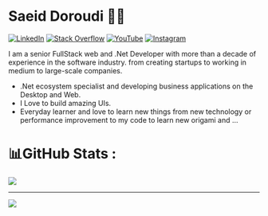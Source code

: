 # Saeid Doroudi 🧑‍💻

 [![LinkedIn](https://img.shields.io/badge/LinkedIn-%230077B5.svg?logo=linkedin&logoColor=white)](https://linkedin.com/in/doroudi.saeid) [![Stack Overflow](https://img.shields.io/badge/-Stackoverflow-FE7A16?logo=stack-overflow&logoColor=white)](https://stackoverflow.com/users/5292901) [![YouTube](https://img.shields.io/badge/YouTube-%23FF0000.svg?logo=YouTube&logoColor=white)](https://youtube.com/c/yummycode) [![Instagram](https://img.shields.io/badge/Instagram-%23E4405F.svg?logo=Instagram&logoColor=white)](https://instagram.com/doroudi)

I am a senior FullStack web and .Net Developer with more than a decade of experience in the software industry. from creating startups to working in medium to large-scale companies.
- .Net ecosystem specialist and developing business applications on the Desktop and Web.
- I Love to build amazing UIs.
- Everyday learner and love to learn new things from new technology or performance improvement to my code to learn new origami and ...




# 📊GitHub Stats :

![](https://github-readme-stats.vercel.app/api/top-langs/?username=doroudi&theme=dracula&hide_border=true&include_all_commits=true&count_private=true&layout=compact)

---
[![](https://visitcount.itsvg.in/api?id=doroudi&icon=0&color=12)](https://visitcount.itsvg.in)


